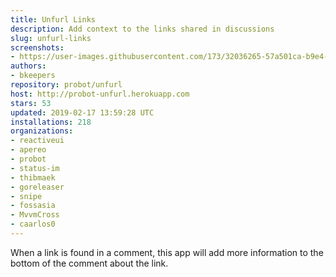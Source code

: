 ```yaml
---
title: Unfurl Links
description: Add context to the links shared in discussions
slug: unfurl-links
screenshots:
- https://user-images.githubusercontent.com/173/32036265-57a501ca-b9e4-11e7-9db3-52374fb7290c.png
authors:
- bkeepers
repository: probot/unfurl
host: http://probot-unfurl.herokuapp.com
stars: 53
updated: 2019-02-17 13:59:28 UTC
installations: 218
organizations:
- reactiveui
- apereo
- probot
- status-im
- thibmaek
- goreleaser
- snipe
- fossasia
- MvvmCross
- caarlos0
---
```


When a link is found in a comment, this app will add more information to the bottom of the comment about the link.
